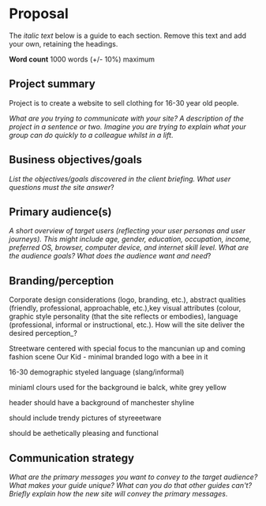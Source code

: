 # Proposal

The _italic text_ below is a guide to each section. Remove this text and add your own, retaining the headings.

**Word count** 1000 words (+/- 10%) maximum

## Project summary

Project is to create a website to sell clothing for 16-30 year old people.

_What are you trying to communicate with your site? A description of the project in a sentence or two. Imagine you are trying to explain what your group can do quickly to a colleague whilst in a lift_.

## Business objectives/goals

_List the objectives/goals discovered in the client briefing. What user questions must the site answer_?

## Primary audience(s)

_A short overview of target users (reflecting your user personas and user journeys). This might include age, gender, education, occupation, income, preferred OS, browser, computer device, and internet skill level. What are the audience goals? What does the audience want and need_?

## Branding/perception

Corporate design considerations (logo, branding, etc.), abstract qualities (friendly, professional, approachable, etc.),key visual attributes (colour, graphic style personality (that the site reflects or embodies), language (professional, informal or instructional, etc.). How will the site deliver the desired perception_?
 
Streetware centered with special focus to the mancunian up and coming fashion scene
Our Kid - minimal branded logo with a bee in it


16-30 demographic styeled language (slang/informal)


miniaml clours used for the background ie balck, white grey yellow


header should have a background of manchester shyline


should include trendy pictures of styreeetware


should be aethetically pleasing and functional 




## Communication strategy

_What are the primary messages you want to convey to the target audience? What makes your guide unique? What can you do that other guides can&#39;t? Briefly explain how the new site will convey the primary messages_.

